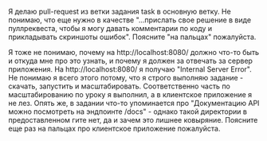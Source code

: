 
Я делаю pull-request из ветки задания task в основную ветку. Не понимаю, что еще нужно в качестве "...прислать свое решение в виде пуллреквеста, чтобы я могу давать комментарии по коду и прикладывать скриншоты ошибок". Поясните "на пальцах" пожалуйста.

Я тоже не понимаю, почему на http://localhost:8080/ должно что-то быть и откуда мне про это узнать, и почему я должен за отвечать за сервер приложения. На http://localhost:8080/ я получаю "Internal Server Error". Не понимаю я всего этого потому, что я строго выполняю задание - скачать, запустить и масштабировать. Соответственно часть по масштабированию по уроку я выполнил, а в клиентское приложение я не лез. Опять же, в задании что-то упоминается про "Документацию API можно посмотреть на эндпоинте /docs" - однако такой директории в предоставленном гите нет, да и зачем это лишнее ковыряние. Поясните еще раз на пальцах про клиентское приложение пожалуйста.



